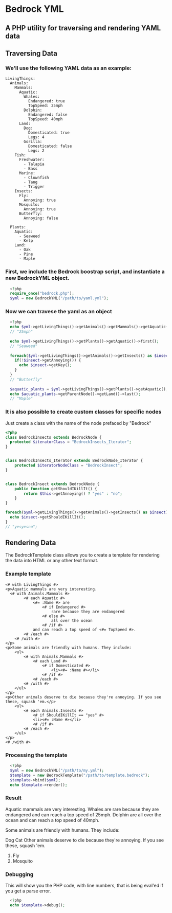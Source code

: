 # Bedrock YML

## A PHP utility for traversing and rendering YAML data

## Traversing Data

### We'll use the following YAML data as an example:

```
LivingThings:
  Animals:
    Mammals:
      Aquatic:
        Whales:
          Endangered: true
          TopSpeed: 25mph
        Dolphin:
          Endangered: false
          TopSpeed: 40mph
      Land:
        Dog:
          Domesticated: true
          Legs: 4
        Gorilla:
          Domesticated: false
          Legs: 2
    Fish:
      Freshwater:
        - Talapia
        - Bass
      Marine:
        - Clownfish
        - Tang
        - Trigger
    Insects:
      Fly:
        Annoying: true        
      Mosquito:
        Annoying: true
      Butterfly:
        Annoying: false
        
  Plants:
    Aquatic:
      - Seaweed
      - Kelp
    Land:
      - Oak
      - Pine
      - Maple

```
### First, we include the Bedrock boostrap script, and instantiate a new BedrockYML object.
```php
  <?php
  require_once("bedrock.php");
  $yml = new BedrockYML("/path/to/yaml.yml");
```

### Now we can travese the yaml as an object
```php
  <?php
  echo $yml->getLivingThings()->getAnimals()->getMammals()->getAquatic()->getWhales()->getTopSpeed();
  // "25mph"
  
  echo $yml->getLivingThings()->getPlants()->getAquatic()->first();
  // "Seaweed"
  
  foreach($yml->getLivingThings()->getAnimals()->getInsects() as $insect) {
    if(!$insect->getAnnoying()) {
      echo $insect->getKey();
    }
  }
  // "Butterfly"
  
  $aquatic_plants = $yml->getLivingThings()->getPlants()->getAquatic();
  echo $acuatic_plants->getParentNode()->getLand()->last();
  // "Maple"
```

### It is also possible to create custom classes for specific nodes
Just create a class with the name of the node prefaced by "Bedrock"

```php
<?php
class BedrockInsects extends BedrockNode {
  protected $iteratorClass = "BedrockInsects_Iterator";
}


class BedrockInsects_Iterator extends BedrockNode_Iterator {
	protected $iteratorNodeClass = "BedrockInsect";
}


class BedrockInsect extends BedrockNode {
	public function getShouldIKillIt() {		
		return $this->getAnnoying() ? "yes" : "no";
	}
}

foreach($yml->getLivingThings()->getAnimals()->getInsects() as $insect) {
  echo $insect->getShouldIKillIt();
}
// "yesyesno";
```

## Rendering Data

The BedrockTemplate class allows you to create a template for rendering the data into HTML or any other text format.

### Example template
```
<# with LivingThings #>
<p>Aquatic mammals are very interesting.
  <# with Animals.Mammals #>
		<# each Aquatic #>
			<#= :Name #> are 
				<# if Endangered #>
					rare because they are endangered
				<# else #>
					all over the ocean
				<# /if #>
			and can reach a top speed of <#= TopSpeed #>.
		<# /each #>
	<# /with #>
</p>
<p>Some animals are friendly with humans. They include:
	<ul>
		<# with Animals.Mammals #>
			<# each Land #>
				<# if Domesticated #>
					<li><#= :Name #></li>
				<# /if #>
			<# /each #>
		<# /with #>
	</ul>
</p>
<p>Other animals deserve to die because they're annoying. If you see these, squash 'em.</p>
	<ul>
		<# each Animals.Insects #>		
			<# if ShouldIKillIt == "yes" #>
			<li><#= :Name #></li>
			<# /if #>
		<# /each #>
	</ul>
</p>
<# /with #>
```
### Processing the template
```php
  <?php
  $yml = new BedrockYML("/path/to/my.yml");
  $template = new BedrockTemplate("/path/to/template.bedrock");
  $template->bind($yml);
  echo $template->render();
```

### Result
Aquatic mammals are very interesting. Whales are rare because they are endangered and can reach a top speed of 25mph. Dolphin are all over the ocean and can reach a top speed of 40mph.

Some animals are friendly with humans. They include:

Dog
Cat
Other animals deserve to die because they're annoying. If you see these, squash 'em.

1. Fly
2. Mosquito

### Debugging
This will show you the PHP code, with line numbers, that is being eval'ed if you get a parse error.
```php
  <?php
  echo $template->debug();
```
